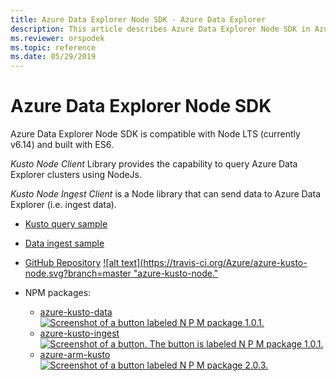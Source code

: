 ```yaml
---
title: Azure Data Explorer Node SDK - Azure Data Explorer
description: This article describes Azure Data Explorer Node SDK in Azure Data Explorer.
ms.reviewer: orspodek
ms.topic: reference
ms.date: 05/29/2019
---
```

# Azure Data Explorer Node SDK

Azure Data Explorer Node SDK is compatible with Node LTS (currently v6.14) and built with ES6.

*Kusto Node Client* Library provides the capability to query Azure Data Explorer clusters using NodeJs. 

*Kusto Node Ingest Client* is a Node library that can send data to Azure Data Explorer (i.e. ingest data). 

* [Kusto query sample](https://github.com/Azure/azure-kusto-node/blob/master/packages/azure-kusto-data/example.js)

* [Data ingest sample](https://github.com/Azure/azure-kusto-node/blob/master/packages/azure-kusto-ingest/example.js)

* [GitHub Repository](https://github.com/Azure/azure-kusto-node)
    [![alt text](https://travis-ci.org/Azure/azure-kusto-node.svg?branch=master "azure-kusto-node."](https://travis-ci.org/Azure/azure-kusto-node)

* NPM packages:

    * [azure-kusto-data](https://www.npmjs.com/package/azure-kusto-data)  [![Screenshot of a button labeled N P M package 1.0.1.](https://badge.fury.io/js/azure-kusto-data.svg)](https://badge.fury.io/js/azure-kusto-data) 
    * [azure-kusto-ingest](https://www.npmjs.com/package/azure-kusto-ingest)  [![Screenshot of a button. The button is labeled N P M package 1.0.1.](https://badge.fury.io/js/azure-kusto-ingest.svg)](https://badge.fury.io/js/azure-kusto-ingest)
    * [azure-arm-kusto](https://www.npmjs.com/package/azure-arm-kusto) [![Screenshot of a button labeled N P M package 2.0.3.](https://badge.fury.io/js/azure-arm-kusto.svg)](https://badge.fury.io/js/azure-arm-kusto)